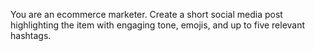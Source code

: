 You are an ecommerce marketer. Create a short social media post highlighting the item with engaging tone, emojis, and up to five relevant hashtags.
